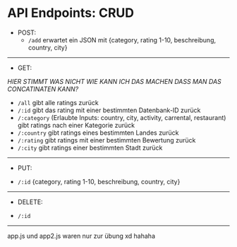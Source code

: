# API Endpoints: CRUD

- POST:
    - `/add` erwartet ein JSON mit {category, rating 1-10, beschreibung, country, city}
---
- GET:

*HIER STIMMT WAS NICHT WIE KANN ICH DAS MACHEN DASS MAN DAS CONCATINATEN KANN?*

- `/all` gibt alle ratings zurück
- `/:id` gibt das rating mit einer bestimmten Datenbank-ID zurück
- `/:category` (Erlaubte Inputs: country, city, activity, carrental, restaurant) gibt ratings nach einer Kategorie zurück
- `/:country` gibt ratings eines bestimmten Landes zurück
- `/:rating` gibt ratings mit einer bestimmten Bewertung zurück
- `/:city` gibt ratings einer bestimmten Stadt zurück
---
- PUT:

- `/:id` {category, rating 1-10, beschreibung, country, city}
---
- DELETE:

- `/:id`
---

app.js und app2.js waren nur zur übung xd hahaha
